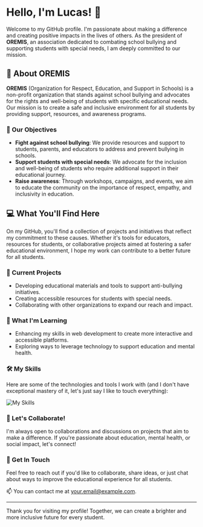 # Hello, I'm Lucas! 👋

Welcome to my GitHub profile. I'm passionate about making a difference and creating positive impacts in the lives of others. As the president of **OREMIS**, an association dedicated to combating school bullying and supporting students with special needs, I am deeply committed to our mission.

## 🌟 About OREMIS

**OREMIS** (Organization for Respect, Education, and Support in Schools) is a non-profit organization that stands against school bullying and advocates for the rights and well-being of students with specific educational needs. Our mission is to create a safe and inclusive environment for all students by providing support, resources, and awareness programs.

### 🎯 Our Objectives
- **Fight against school bullying**: We provide resources and support to students, parents, and educators to address and prevent bullying in schools.
- **Support students with special needs**: We advocate for the inclusion and well-being of students who require additional support in their educational journey.
- **Raise awareness**: Through workshops, campaigns, and events, we aim to educate the community on the importance of respect, empathy, and inclusivity in education.

## 💻 What You'll Find Here

On my GitHub, you'll find a collection of projects and initiatives that reflect my commitment to these causes. Whether it's tools for educators, resources for students, or collaborative projects aimed at fostering a safer educational environment, I hope my work can contribute to a better future for all students.

### 🔭 Current Projects
- Developing educational materials and tools to support anti-bullying initiatives.
- Creating accessible resources for students with special needs.
- Collaborating with other organizations to expand our reach and impact.

### 🌱 What I'm Learning
- Enhancing my skills in web development to create more interactive and accessible platforms.
- Exploring ways to leverage technology to support education and mental health.

### 🛠 My Skills
Here are some of the technologies and tools I work with (and I don't have exceptional mastery of it, let's just say I like to touch everything):

![My Skills](https://skillicons.dev/icons?i=html,css,js,php,mysql,git,github,vscode,discord,gmail&theme=light)

### 👯 Let's Collaborate!
I'm always open to collaborations and discussions on projects that aim to make a difference. If you're passionate about education, mental health, or social impact, let's connect!

### 💬 Get In Touch
Feel free to reach out if you'd like to collaborate, share ideas, or just chat about ways to improve the educational experience for all students.

📫 You can contact me at [your.email@example.com](mailto:your.email@example.com).

---

Thank you for visiting my profile! Together, we can create a brighter and more inclusive future for every student.

